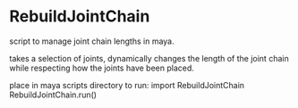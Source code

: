 # RebuildJointChain

script to manage joint chain lengths in maya.

takes a selection of joints, dynamically changes the length of the joint chain while respecting how the joints have been placed.

place in maya scripts directory
to run:
import RebuildJointChain
RebuildJointChain.run()
